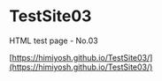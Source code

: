 # TestSite03
HTML test page - No.03

[https://himiyosh.github.io/TestSite03/](https://himiyosh.github.io/TestSite03/)
